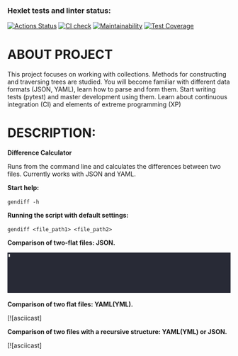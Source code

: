 ### Hexlet tests and linter status:
[![Actions Status](https://github.com/gordienkoas/python-project-50/actions/workflows/hexlet-check.yml/badge.svg)](https://github.com/gordienkoas/python-project-50/actions)
[![CI check](https://github.com/gordienkoas/python-project-50/actions/workflows/pyci.yml/badge.svg)](https://github.com/gordienkoas/python-project-50/actions/workflows/pyci.yml)
[![Maintainability](https://api.codeclimate.com/v1/badges/8a0d61df77390d5df8a6/maintainability)](https://codeclimate.com/github/gordienkoas/python-project-50/maintainability)
[![Test Coverage](https://api.codeclimate.com/v1/badges/8a0d61df77390d5df8a6/test_coverage)](https://codeclimate.com/github/gordienkoas/python-project-50/test_coverage)

# ABOUT PROJECT 

This project focuses on working with collections. Methods for constructing and traversing trees are studied. You will become familiar with different data formats (JSON, YAML), learn how to parse and form them. Start writing tests (pytest) and master development using them. Learn about continuous integration (CI) and elements of extreme programming (XP)
    

# DESCRIPTION:

****Difference Calculator****

Runs from the command line and calculates the differences between two files. Currently works with JSON and YAML.

**Start help:**

`gendiff -h`

**Running the script with default settings:**

`gendiff <file_path1> <file_path2>`

**Comparison of two-flat files: JSON.**

![asciicast](https://github.com/gordienkoas/python-project-50/blob/main/asciinema/json.gif)

**Comparison of two flat files: YAML(YML).**

[![asciicast]

**Comparison of two files with a recursive structure: YAML(YML) or JSON.**

[![asciicast]